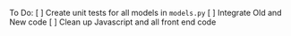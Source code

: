 

To Do:
[ ] Create unit tests for all models in `models.py`
[ ] Integrate Old and New code
[ ] Clean up Javascript and all front end code
